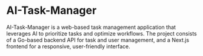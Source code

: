 # AI-Task-Manager
AI-Task-Manager is a web-based task management application that leverages AI to prioritize tasks and optimize workflows. The project consists of a Go-based backend API for task and user management, and a Next.js frontend for a responsive, user-friendly interface.

